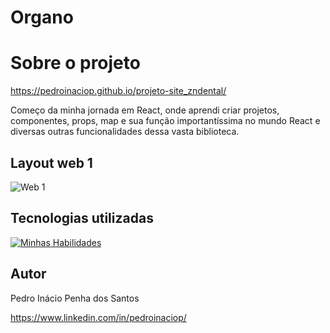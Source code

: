 # Organo

# Sobre o projeto

https://pedroinaciop.github.io/projeto-site_zndental/ 

Começo da minha jornada em React, onde aprendi criar projetos, componentes, props, map e sua função importantíssima no mundo React e diversas outras funcionalidades dessa vasta biblioteca.

## Layout web 1
![Web 1](https://pedroinaciop.github.io/#)

## Tecnologias utilizadas
[![Minhas Habilidades](https://skillicons.dev/icons?i=html,css,js,ts,react)](https://skillicons.dev)

## Autor

Pedro Inácio Penha dos Santos

https://www.linkedin.com/in/pedroinaciop/
